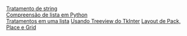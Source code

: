<a href="https://algoritmosempython.com.br/cursos/programacao-python/strings/" target="_blank" rel="nofollow">Tratamento de string</a> </br>
<a href="https://www.pythonforbeginners.com/basics/list-comprehensions-in-python" target="_blank" rel="nofollow">Compreensão de lista em Python</a> </br>
<a href="https://awari.com.br/lista-de-substituicao-em-python-aprenda-a-substituir-elementos-em-uma-lista/?utm_source=blog&utm_campaign=projeto+blog&utm_medium=Lista%20de%20Substituição%20em%20Python:%20Aprenda%20a%20Substituir%20Elementos%20em%20uma%20Lista#:~:text=Primeiramente%2C%20é%20necessário%20identificar%20o,os%20valores%20adequados%20como%20argumentos." target="_blank" rel="nofollow">Tratamentos em uma lista</a>
<a href="https://pythonassets.com/posts/treeview-in-tk-tkinter/" target = "_blank" rel = "nofollow">Usando Treeview do TkInter</a>
<a href="https://www.pythonguis.com/faq/pack-place-and-grid-in-tkinter/" target="_blank" rel="nofollow">Layout de Pack, Place e Grid</a>